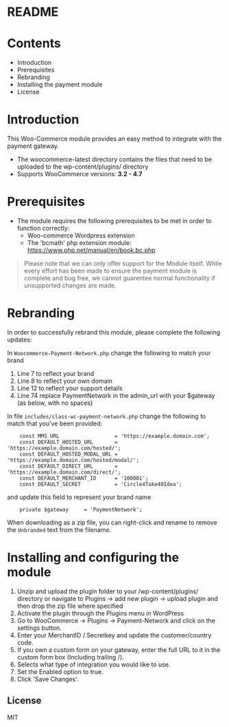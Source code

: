 # README

# Contents

- Introduction
- Prerequisites
- Rebranding
- Installing the payment module
- License

# Introduction

This Woo-Commerce module provides an easy method to integrate with the payment gateway.
 - The woocommerce-latest directory contains the files that need to be uploaded to the wp-content/plugins/ directory
 - Supports WooCommerce versions: **3.2 - 4.7**

# Prerequisites

- The module requires the following prerequisites to be met in order to function correctly:
    - Woo-commerce Wordpress extension
    - The 'bcmath' php extension module: https://www.php.net/manual/en/book.bc.php

> Please note that we can only offer support for the Module itself. While every effort has been made to ensure the payment module is complete and bug free, we cannot guarentee normal functionality if unsupported changes are made.

# Rebranding

In order to successfully rebrand this module, please complete the following updates:

In `Woocommerce-Payment-Network.php` change the following to match your brand

1. Line 7 to reflect your brand
2. Line 8 to reflect your own domain
3. Line 12 to reflect your support details
4. Line 74 replace PaymentNetwork in the admin_url with your $gateway (as below, with no spaces)

In file `includes/class-wc-payment-network.php` change the following to match that you've been provided:

```
    const MMS_URL                  = 'https://example.domain.com';
    const DEFAULT_HOSTED_URL       = 'https://example.domain.com/hosted/';
    const DEFAULT_HOSTED_MODAL_URL = 'https://example.domain.com/hosted/modal/';
    const DEFAULT_DIRECT_URL       = 'https://example.domain.com/direct/';
    const DEFAULT_MERCHANT_ID      = '100001';
    const DEFAULT_SECRET           = 'Circle4Take40Idea';
```

and update this field to represent your brand name

```
    private $gateway     = 'PaymentNetwork';
```

When downloading as a zip file, you can right-click and rename to remove the `Unbranded` text from the filename.

# Installing and configuring the module

1. Unzip and upload the plugin folder to your /wp-content/plugins/ directory or navigate to Plugins -> add new plugin -> upload plugin and then drop the zip file where specified
2. Activate the plugin through the Plugins menu in WordPress
3. Go to WooCommerce -> Plugins -> Payment-Network and click on the settings button.
4. Enter your MerchantID / Secretkey and update the customer/country code.
5. If you own a custom form on your gateway, enter the full URL to it in the custom form box (Including trailing /).
6. Selects what type of integration you would like to use.
7. Set the Enabled option to true.
8. Click 'Save Changes'.

License
----
MIT
